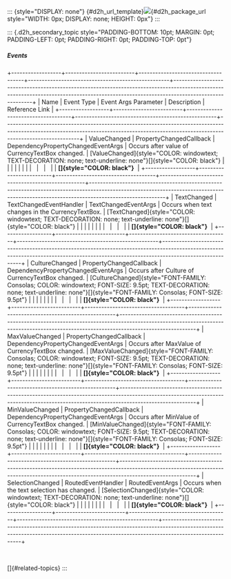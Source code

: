 ::: {style="DISPLAY: none"}
[](ms-xhelp:///?Id=d2h_url_template){#d2h_url_template}![](!package_url!){#d2h_package_url style="WIDTH: 0px; DISPLAY: none; HEIGHT: 0px"}
:::

::: {.d2h_secondary_topic style="PADDING-BOTTOM: 10pt; MARGIN: 0pt; PADDING-LEFT: 0pt; PADDING-RIGHT: 0pt; PADDING-TOP: 0pt"}
##### Events

+------------------+-------------------------+------------------------------------+---------------------------------------------------+---------------------------------------------------------------------------------------------------------------------------------------------------------------------------------------+
| Name             | Event Type              | Event Args Parameter               | Description                                       | Reference Link                                                                                                                                                                        |
+------------------+-------------------------+------------------------------------+---------------------------------------------------+---------------------------------------------------------------------------------------------------------------------------------------------------------------------------------------+
| ValueChanged     | PropertyChangedCallback | DependencyPropertyChangedEventArgs | Occurs after value of CurrencyTextBox changed.    | [ValueChanged]{style="COLOR: windowtext; TEXT-DECORATION: none; text-underline: none"}[]{style="COLOR: black"}                                                                        |
|                  |                         |                                    |                                                   |                                                                                                                                                                                       |
|                  |                         |                                    |                                                   | **[]{style="COLOR: black"}**                                                                                                                                                          |
+------------------+-------------------------+------------------------------------+---------------------------------------------------+---------------------------------------------------------------------------------------------------------------------------------------------------------------------------------------+
| TextChanged      | TextChangedEventHandler | TextChangedEventArgs               | Occurs when text changes in the CurrencyTextBox.  | [TextChanged]{style="COLOR: windowtext; TEXT-DECORATION: none; text-underline: none"}[]{style="COLOR: black"}                                                                         |
|                  |                         |                                    |                                                   |                                                                                                                                                                                       |
|                  |                         |                                    |                                                   | **[]{style="COLOR: black"}**                                                                                                                                                          |
+------------------+-------------------------+------------------------------------+---------------------------------------------------+---------------------------------------------------------------------------------------------------------------------------------------------------------------------------------------+
| CultureChanged   | PropertyChangedCallback | DependencyPropertyChangedEventArgs | Occurs after Culture of CurrencyTextBox changed.  | [CultureChanged]{style="FONT-FAMILY: Consolas; COLOR: windowtext; FONT-SIZE: 9.5pt; TEXT-DECORATION: none; text-underline: none"}[]{style="FONT-FAMILY: Consolas; FONT-SIZE: 9.5pt"}  |
|                  |                         |                                    |                                                   |                                                                                                                                                                                       |
|                  |                         |                                    |                                                   | **[]{style="COLOR: black"}**                                                                                                                                                          |
+------------------+-------------------------+------------------------------------+---------------------------------------------------+---------------------------------------------------------------------------------------------------------------------------------------------------------------------------------------+
| MaxValueChanged  | PropertyChangedCallback | DependencyPropertyChangedEventArgs | Occurs after MaxValue of CurrencyTextBox changed. | [MaxValueChanged]{style="FONT-FAMILY: Consolas; COLOR: windowtext; FONT-SIZE: 9.5pt; TEXT-DECORATION: none; text-underline: none"}[]{style="FONT-FAMILY: Consolas; FONT-SIZE: 9.5pt"} |
|                  |                         |                                    |                                                   |                                                                                                                                                                                       |
|                  |                         |                                    |                                                   | **[]{style="COLOR: black"}**                                                                                                                                                          |
+------------------+-------------------------+------------------------------------+---------------------------------------------------+---------------------------------------------------------------------------------------------------------------------------------------------------------------------------------------+
| MinValueChanged  | PropertyChangedCallback | DependencyPropertyChangedEventArgs | Occurs after MinValue of CurrencyTextBox changed. | [MinValueChanged]{style="FONT-FAMILY: Consolas; COLOR: windowtext; FONT-SIZE: 9.5pt; TEXT-DECORATION: none; text-underline: none"}[]{style="FONT-FAMILY: Consolas; FONT-SIZE: 9.5pt"} |
|                  |                         |                                    |                                                   |                                                                                                                                                                                       |
|                  |                         |                                    |                                                   | **[]{style="COLOR: black"}**                                                                                                                                                          |
+------------------+-------------------------+------------------------------------+---------------------------------------------------+---------------------------------------------------------------------------------------------------------------------------------------------------------------------------------------+
| SelectionChanged | RoutedEventHandler      | RoutedEventArgs                    | Occurs when the text selection has changed.       | [SelectionChanged]{style="COLOR: windowtext; TEXT-DECORATION: none; text-underline: none"}[]{style="COLOR: black"}                                                                    |
|                  |                         |                                    |                                                   |                                                                                                                                                                                       |
|                  |                         |                                    |                                                   | **[]{style="COLOR: black"}**                                                                                                                                                          |
+------------------+-------------------------+------------------------------------+---------------------------------------------------+---------------------------------------------------------------------------------------------------------------------------------------------------------------------------------------+

 

[]{#related-topics}
:::

